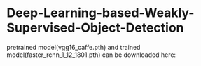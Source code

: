 # Deep-Learning-based-Weakly-Supervised-Object-Detection

pretrained model(vgg16_caffe.pth) and trained model(faster_rcnn_1_12_1801.pth) can be downloaded here:
